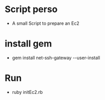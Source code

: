 # Script perso
* A small Script to prepare an Ec2

# install gem
* gem install net-ssh-gateway --user-install

# Run
* ruby initEc2.rb
